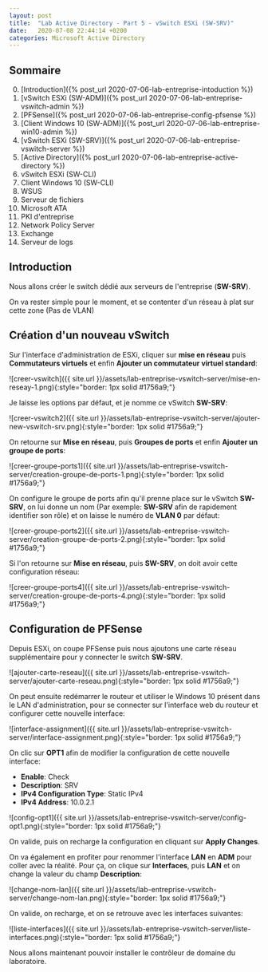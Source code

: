 ```yaml
---
layout: post
title:  "Lab Active Directory - Part 5 - vSwitch ESXi (SW-SRV)"
date:   2020-07-08 22:44:14 +0200
categories: Microsoft Active Directory
---
```



## Sommaire

0. [Introduction]({% post_url 2020-07-06-lab-entreprise-intoduction %})
1. [vSwitch ESXi (SW-ADM)]({% post_url 2020-07-06-lab-entreprise-vswitch-admin %})
2. [PFSense]({% post_url 2020-07-06-lab-entreprise-config-pfsense %})
3. [Client Windows 10 (SW-ADM)]({% post_url 2020-07-06-lab-entreprise-win10-admin %})
4. [vSwitch ESXi (SW-SRV)]({% post_url 2020-07-06-lab-entreprise-vswitch-server %})
5. [Active Directory]({% post_url 2020-07-06-lab-entreprise-active-directory %})
6. vSwitch ESXi (SW-CLI)
7. Client Windows 10 (SW-CLI)
8. WSUS
9. Serveur de fichiers
10. Microsoft ATA
11. PKI d'entreprise
12. Network Policy Server
13. Exchange
14. Serveur de logs

## Introduction

Nous allons créer le switch dédié aux serveurs de l'entreprise (**SW-SRV**). 

On va rester simple pour le moment, et se contenter d'un réseau à plat sur cette zone (Pas de VLAN)

## Création d'un nouveau vSwitch

Sur l'interface d'administration de ESXi, cliquer sur **mise en réseau** puis **Commutateurs virtuels** et enfin **Ajouter un commutateur virtuel standard**:

![creer-vswitch]({{ site.url }}/assets/lab-entreprise-vswitch-server/mise-en-reseay-1.png){:style="border: 1px solid #1756a9;"}


Je laisse les options par défaut, et je nomme ce vSwitch **SW-SRV**:

![creer-vswitch2]({{ site.url }}/assets/lab-entreprise-vswitch-server/ajouter-new-vswitch-srv.png){:style="border: 1px solid #1756a9;"}

On retourne sur **Mise en réseau**, puis **Groupes de ports** et enfin **Ajouter un groupe de ports**:

![creer-groupe-ports1]({{ site.url }}/assets/lab-entreprise-vswitch-server/creation-groupe-de-ports-1.png){:style="border: 1px solid #1756a9;"}

On configure le groupe de ports afin qu'il prenne place sur le vSwitch **SW-SRV**, on lui donne un nom (Par exemple: **SW-SRV** afin de rapidement identifier son rôle) et on laisse le numéro de **VLAN 0** par défaut:

![creer-groupe-ports2]({{ site.url }}/assets/lab-entreprise-vswitch-server/creation-groupe-de-ports-2.png){:style="border: 1px solid #1756a9;"}

Si l'on retourne sur **Mise en réseau**, puis **SW-SRV**, on doit avoir cette configuration réseau:

![creer-groupe-ports4]({{ site.url }}/assets/lab-entreprise-vswitch-server/creation-groupe-de-ports-4.png){:style="border: 1px solid #1756a9;"}

## Configuration de PFSense

Depuis ESXi, on coupe PFSense puis nous ajoutons une carte réseau supplémentaire pour y connecter le switch **SW-SRV**.

![ajouter-carte-reseau]({{ site.url }}/assets/lab-entreprise-vswitch-server/ajouter-carte-reseau.png){:style="border: 1px solid #1756a9;"}

On peut ensuite redémarrer le routeur et utiliser le Windows 10 présent dans le LAN d'administration, pour se connecter sur l'interface web du routeur et configurer cette nouvelle interface:

![interface-assignment]({{ site.url }}/assets/lab-entreprise-vswitch-server/interface-assignment.png){:style="border: 1px solid #1756a9;"}

On clic sur **OPT1** afin de modifier la configuration de cette nouvelle interface:

- **Enable**: Check
- **Description**: SRV
- **IPv4 Configuration Type**: Static IPv4
- **IPv4 Address**: 10.0.2.1

![config-opt1]({{ site.url }}/assets/lab-entreprise-vswitch-server/config-opt1.png){:style="border: 1px solid #1756a9;"}

On valide, puis on recharge la configuration en cliquant sur **Apply Changes**.

On va également en profiter pour renommer l'interface **LAN** en **ADM** pour coller avec la réalité.
Pour ça, on clique sur **Interfaces**, puis **LAN** et on change la valeur du champ **Description**:

![change-nom-lan]({{ site.url }}/assets/lab-entreprise-vswitch-server/change-nom-lan.png){:style="border: 1px solid #1756a9;"}

On valide, on recharge, et on se retrouve avec les interfaces suivantes:

![liste-interfaces]({{ site.url }}/assets/lab-entreprise-vswitch-server/liste-interfaces.png){:style="border: 1px solid #1756a9;"}

Nous allons maintenant pouvoir installer le contrôleur de domaine du laboratoire.


